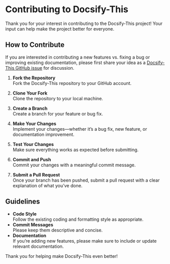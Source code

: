 # Contributing to Docsify-This

Thank you for your interest in contributing to the Docsify-This project! Your input can help make the project better for everyone.

## How to Contribute

If you are interested in contributing a new features vs. fixing a bug or improving existing documentation, please first share your idea as a [Docsify-This GitHub issue](https://github.com/hibbitts-design/docsify-this/issues) for discussion.

1. **Fork the Repository**  
   Fork the Docsify-This repository to your GitHub account.

2. **Clone Your Fork**  
   Clone the repository to your local machine.

3. **Create a Branch**  
   Create a branch for your feature or bug fix.

4. **Make Your Changes**  
   Implement your changes—whether it’s a bug fix, new feature, or documentation improvement.

5. **Test Your Changes**  
   Make sure everything works as expected before submitting.

6. **Commit and Push**  
   Commit your changes with a meaningful commit message.

7. **Submit a Pull Request**  
   Once your branch has been pushed, submit a pull request with a clear explanation of what you’ve done.

## Guidelines

- **Code Style**  
   Follow the existing coding and formatting style as appropriate.
- **Commit Messages**  
   Please keep them descriptive and concise.
- **Documentation**  
   If you’re adding new features, please make sure to include or update relevant documentation.

Thank you for helping make Docsify-This even better!
